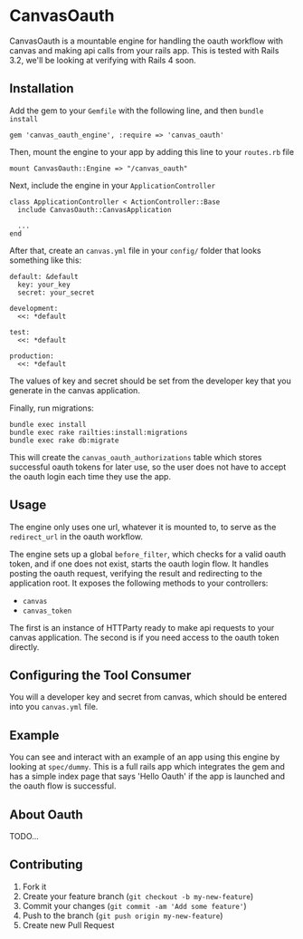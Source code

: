 # CanvasOauth

CanvasOauth is a mountable engine for handling the oauth workflow with canvas
and making api calls from your rails app.  This is tested with Rails 3.2, we'll
be looking at verifying with Rails 4 soon.

## Installation

Add the gem to your `Gemfile` with the following line, and then `bundle install`

```
gem 'canvas_oauth_engine', :require => 'canvas_oauth'
```

Then, mount the engine to your app by adding this line to your `routes.rb` file

```
mount CanvasOauth::Engine => "/canvas_oauth"
```

Next, include the engine in your `ApplicationController`

```
class ApplicationController < ActionController::Base
  include CanvasOauth::CanvasApplication

  ...
end
```

After that, create an `canvas.yml` file in your `config/` folder that looks something
like this:

```
default: &default
  key: your_key
  secret: your_secret

development:
  <<: *default

test:
  <<: *default

production:
  <<: *default
```

The values of key and secret should be set from the developer key that you
generate in the canvas application.

Finally, run migrations:

```
bundle exec install
bundle exec rake railties:install:migrations
bundle exec rake db:migrate
```

This will create the `canvas_oauth_authorizations` table which stores
successful oauth tokens for later use, so the user does not have to accept the
oauth login each time they use the app.

## Usage

The engine only uses one url, whatever it is mounted to, to serve as the
`redirect_url` in the oauth workflow.

The engine sets up a global `before_filter`, which checks for a valid oauth
token, and if one does not exist, starts the oauth login flow.  It handles
posting the oauth request, verifying the result and redirecting to the
application root. It exposes the following methods to your controllers:

  * `canvas`
  * `canvas_token`

The first is an instance of HTTParty ready to make api requests to your canvas
application.  The second is if you need access to the oauth token directly.

## Configuring the Tool Consumer

You will a developer key and secret from canvas, which should be entered into
you `canvas.yml` file.

## Example

You can see and interact with an example of an app using this engine by looking
at `spec/dummy`.  This is a full rails app which integrates the gem and has
a simple index page that says 'Hello Oauth' if the app is launched and the
oauth flow is successful.

## About Oauth

TODO...

## Contributing

1. Fork it
2. Create your feature branch (`git checkout -b my-new-feature`)
3. Commit your changes (`git commit -am 'Add some feature'`)
4. Push to the branch (`git push origin my-new-feature`)
5. Create new Pull Request

